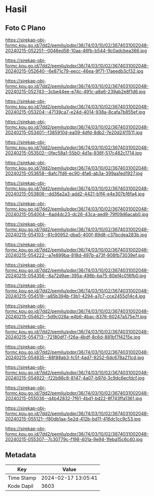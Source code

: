 # Hasil

## Foto C Plano

https://sirekap-obj-formc.kpu.go.id/7dd2/pemilu/pdpr/36/74/03/10/02/3674031002048-20240215-052251--0046ed58-10aa-46fb-b544-9c0adcbea366.jpg

https://sirekap-obj-formc.kpu.go.id/7dd2/pemilu/pdpr/36/74/03/10/02/3674031002048-20240215-052640--6e871c79-eecc-46ea-9f71-17aeedb3cf32.jpg

https://sirekap-obj-formc.kpu.go.id/7dd2/pemilu/pdpr/36/74/03/10/02/3674031002048-20240215-052743--3cbe44ee-e74c-491c-a8a6-239ab2e8f1d6.jpg

https://sirekap-obj-formc.kpu.go.id/7dd2/pemilu/pdpr/36/74/03/10/02/3674031002048-20240215-053204--47139ca7-e24d-4014-938a-8cafa7b855ef.jpg

https://sirekap-obj-formc.kpu.go.id/7dd2/pemilu/pdpr/36/74/03/10/02/3674031002048-20240215-053401--f385910d-ea09-4dfd-8db2-7e20d2411511.jpg

https://sirekap-obj-formc.kpu.go.id/7dd2/pemilu/pdpr/36/74/03/10/02/3674031002048-20240215-053502--0fec58a1-55b0-4d1a-936f-517c482c1714.jpg

https://sirekap-obj-formc.kpu.go.id/7dd2/pemilu/pdpr/36/74/03/10/02/3674031002048-20240215-053658--8afc7fd6-ec90-4fa6-ab3a-399aa1ed1927.jpg

https://sirekap-obj-formc.kpu.go.id/7dd2/pemilu/pdpr/36/74/03/10/02/3674031002048-20240215-053806--dd36a2a3-add2-4421-b1f4-e4e307b16fa4.jpg

https://sirekap-obj-formc.kpu.go.id/7dd2/pemilu/pdpr/36/74/03/10/02/3674031002048-20240215-054004--6ad4dc23-dc26-43ca-aed9-79f09d6acab0.jpg

https://sirekap-obj-formc.kpu.go.id/7dd2/pemilu/pdpr/36/74/03/10/02/3674031002048-20240215-054103--81c90952-dba5-400f-89d8-c37bcdea283b.jpg

https://sirekap-obj-formc.kpu.go.id/7dd2/pemilu/pdpr/36/74/03/10/02/3674031002048-20240215-054222--a7e899ba-818d-497b-a73f-908fb73039ef.jpg

https://sirekap-obj-formc.kpu.go.id/7dd2/pemilu/pdpr/36/74/03/10/02/3674031002048-20240215-054356--8a72d9ae-395a-496b-ba75-80ef4c016fb0.jpg

https://sirekap-obj-formc.kpu.go.id/7dd2/pemilu/pdpr/36/74/03/10/02/3674031002048-20240215-054519--a85b394b-f3b1-4294-a7c7-cce2455d14c4.jpg

https://sirekap-obj-formc.kpu.go.id/7dd2/pemilu/pdpr/36/74/03/10/02/3674031002048-20240215-054621--5d9c028a-e4b6-4bac-8376-60247a575e7f.jpg

https://sirekap-obj-formc.kpu.go.id/7dd2/pemilu/pdpr/36/74/03/10/02/3674031002048-20240215-054713--72180df7-f26a-4bdf-8c6d-881bf7f4215e.jpg

https://sirekap-obj-formc.kpu.go.id/7dd2/pemilu/pdpr/36/74/03/10/02/3674031002048-20240215-054835--88f88ab3-fc5f-4ad7-9252-6dc678a211cd.jpg

https://sirekap-obj-formc.kpu.go.id/7dd2/pemilu/pdpr/36/74/03/10/02/3674031002048-20240215-054922--f22b88c8-8147-4a07-b97d-3c9dc6ecfdcf.jpg

https://sirekap-obj-formc.kpu.go.id/7dd2/pemilu/pdpr/36/74/03/10/02/3674031002048-20240215-055036--d4b42832-7f61-4bd1-bd22-8f743ffa1361.jpg

https://sirekap-obj-formc.kpu.go.id/7dd2/pemilu/pdpr/36/74/03/10/02/3674031002048-20240215-055121--f80db1aa-5e2d-412b-bd11-416dc1cc9c53.jpg

https://sirekap-obj-formc.kpu.go.id/7dd2/pemilu/pdpr/36/74/03/10/02/3674031002048-20240215-055307--7c30779c-f198-401a-9e94-1feba15c6c40.jpg


## Metadata

| Key        | Value               |
| ---------- | ------------------- |
| Time Stamp | 2024-02-17 13:05:41 |
| Kode Dapil | 3603                |



